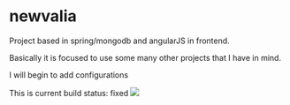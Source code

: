 newvalia
========

Project based in spring/mongodb and angularJS in frontend.

Basically it is focused to use some many other projects that I have in mind.

I will begin to add configurations

This is current build status: fixed
<img src="https://jenkins-newvaliashop.rhcloud.com:443/job/newvalia/badge/icon"/>
